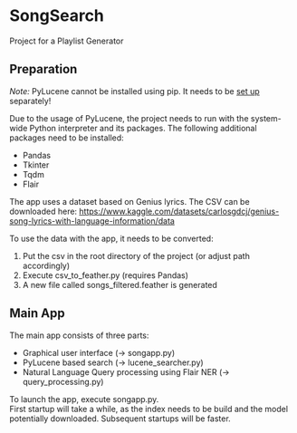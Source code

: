 # SongSearch
Project for a Playlist Generator

## Preparation
_Note:_ PyLucene cannot be installed using pip. It needs to be [set up](https://lucene.apache.org/pylucene/install.html)
separately!

Due to the usage of PyLucene, the project needs to run with the system-wide Python
interpreter and its packages. The following additional packages need to be installed:
* Pandas
* Tkinter
* Tqdm
* Flair

The app uses a dataset based on Genius lyrics.
The CSV can be downloaded here:
https://www.kaggle.com/datasets/carlosgdcj/genius-song-lyrics-with-language-information/data

To use the data with the app, it needs to be converted:
1) Put the csv in the root directory of the project (or adjust path accordingly)
2) Execute csv_to_feather.py (requires Pandas)
3) A new file called songs_filtered.feather is generated

## Main App

The main app consists of three parts:
* Graphical user interface (-> songapp.py)
* PyLucene based search (-> lucene_searcher.py)
* Natural Language Query processing using Flair NER (-> query_processing.py)



To launch the app, execute songapp.py.  
First startup will take a while, as the index needs to be build and the model potentially downloaded. Subsequent startups will be faster.
